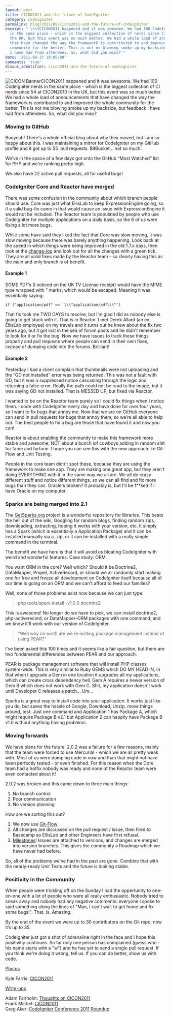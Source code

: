 ```yaml
---
layout: post
title: CICON2011 and the future of CodeIgniter
category: codeigniter
permalink: blog/2011/08/cicon2011-and-the-future-of-codeigniter
excerpt: " \n\tCICON2011 happened and it was awesome. We had 100 CodeIgniter nerds
  in the same place - which is the biggest collection of nerds since CICON2010 in
  the UK, but this event was so much better. We had a whole load of announcements
  that have changed the way the framework is contributed to and improved the whole
  community for the better. This is not me blowing smoke up my backside, but feedback
  I have had from attendees. So, what did you miss? "
date: '2011-08-27 10:05:00'
comments: 'true'
disqus_identifier: cicon2011-and-the-future-of-codeigniter
---
```


![CICON Banner](https://s3.amazonaws.com/philsturgeon-blog/6067761331_afa0ab6d4e.jpg)CICON2011 happened and it was awesome. We had 100 CodeIgniter nerds in the same place - which is the biggest collection of CI nerds since 54 at CICON2010 in the UK, but this event was so much better. We had a whole load of announcements that have changed the way the framework is contributed to and improved the whole community for the better. This is not me blowing smoke up my backside, but feedback I have had from attendees. So, what did you miss?

### Moving to GitHub

Booyeah! There's a whole official blog about why they moved, but I am so happy about this. I was maintaining a mirror for CodeIgniter on my GitHub profile and it got up to 55  pull requests. BitBucket... not so much.

We’ve in the space of a few days got onto the GitHub “Most Watched” list for PHP and we’re ranking pretty high.

We also have 22 active pull requests, all for useful bugs!

### CodeIgniter Core and Reactor have merged

There was some confusion in the community about which branch people should use. Core was just what EllisLab to keep ExpressionEngine going, so if a valid bug-fix came in that would cause an issue with ExpressionEngine it would not be included. The Reactor team is populated by people who use CodeIgniter for multiple applications on a daily basis, so the 6 of us were fixing a lot more bugs.

While some have said they liked the fact that Core was slow moving, it was slow moving because there was barely anything happening. Look back at the speed in which things were being improved in the old 1.7.x days, then look at the [change-log](http://codeigniter.com/user_guide/changelog.html) and look out for all the changes with a green tick. They are all valid fixes made by the Reactor team - so clearly having this as the main and only branch is of benefit.

#### Example 1

SOME PDF’s (I noticed on the UK TV License receipt) would have the MIME type wrapped with ” marks, which would be escaped. Meaning it was essentially saying:

    if ("application/pdf" == '\\\"application/pdf\\\"')

That fix took me TWO DAYS to resolve, but I’m glad I did as nobody else is going to get stuck with it. That is in Reactor. I met Derek Allard (an ex EllisLab employee) on my travels and it turns out he knew about the fix two years ago, but it got lost in the sea of forum posts and he didn't remember to look for it or fix the bug. Now we have issues to track these things properly and pull requests where people can send in their own fixes, instead of dumping code into the forums. Brilliant!

#### Example 2

Yesterday I had a client complain that thumbnails were not uploading and the “GD not installed” error was being returned. This was not a fault with GD, but it was a suppressed notice cascading through the logic and returning a false error. Really the path could not be read to the image, but it was saying GD not installed. That is MESSED UP, but fixed via Reactor.

I wanted to be on the Reactor team purely so I could fix things when I notice them. I code with CodeIgniter every day and have done for over four years, so I want to fix bugs that annoy me. Now that we are on GitHub everyone can send in pull requests for bugs that annoy them, so we’re all able to help out. The best people to fix a bug are those that have found it and now you can!

Reactor is about enabling the community to make this framework more stable and awesome, NOT about a bunch iof cowboys adding in random shit for fame and fortune. I hope you can see this with the new approach: i.e Git-Flow and Unit Testing.

People in the core team didn't spot these, because they are using the framework to make one app. They are making one great app, but they aren't doing EVERYTHING with it in the same way we all are. We all do crazy different stuff and notice different things, so we can all find and fix more bugs than they can. Oracle's broken? It probably is, but I'll be f\*\*ked if I have Oracle on my computer.

### Sparks are being merged into 2.1

The [GetSparks.org](http://getsparks.org/) project is a wonderful repository for libraries. This beats the hell out of the wiki, Googling for random blogs, finding random zips, downloading, extracting, hoping it works with your version, etc. It simply has a Spark (which is essentially a Application Package) and it can be installed manually via a .zip, or it can be installed with a really simple command in the terminal.

The benefit we have here is that it will avoid us bloating CodeIgniter with weird and wonderful features. Case study: ORM.

You want ORM in the core? Well which? Should it be Doctrine2, DataMapper, Propel, ActiveRecord, or should we all randomly start making one for free and freeze all development on CodeIgniter itself because all of our time is going on an ORM and we can't afford to feed our families?

Well, none of those problems exist now because we can just type:

> php tools/spark install -v1.0.0 doctrine2

This is awesome! No longer do we have to pick, we can install doctrine2, php-activerecord, or DataMapper-ORM packages with one command, and we know it'll work with our version of CodeIgniter.

> "Well why on earth are we re-writing package management instead of using PEAR?"

I've been asked this 100 times and it seems like a fair question, but there are two fundamental differences between PEAR and our approach.

PEAR is package management software that will install PHP classes system-wide. This is very similar to Ruby GEMS which DO MY HEAD IN, in that when I upgrade a Gem in one location it upgrades all my applications, which can create cross dependency hell. Gem A requires a newer version of Gem B which does not work with Gem C. Shit, my application doesn't work until Developer C releases a patch... Um...

Sparks is a great way to install code into your application. It works just like you do, but saves the hassle of Google, Download, Unzip, move things around, test. Just one command and Application 1 has Package A, which might require Package B v2.1 but Application 2 can happily have Package B v1.0 without anything having problems.

### Moving forwards

We have plans for the future. 2.0.2 was a failure for a few reasons, mainly that the team were forced to use Mercurial - which we are all pretty weak with. Most of us were dumping code in now and than that might not have been perfectly tested - or even finished. For this reason when the Core team had a hotfix nobody was ready and none of the Reactor team were even contacted about it!

2.0.2 was broken and this came down to three main things:

1. No branch control
2. Poor communication
3. No version planning

How are we sorting this out?

1. We now use [Git-Flow](http://nvie.com/posts/a-successful-git-branching-model/)
2. All changes are discussed on the pull request / issue, then fired to Basecamp so EllisLab and other Engineers have first refusal.
3. [Milestones](https://github.com/EllisLab/CodeIgniter/issues/milestones)! Issues are attached to versions, and changes are merged into version branches. This gives the community a Roadmap which we have never had before.

So, all of the problems we've had in the past are gone. Combine that with the nearly-ready Unit Tests and the future is looking stable.

### Positivity in the Community

When people were trickling off on the Sunday I had the oppertunity to one-on-one with a lot of people who were all really enthusiastic. Nobody tried to sneak away and nobody had any negative comments: everyone I spoke to said something along the lines of "Man, I can't wait to get home and fix some bugs!". That. Is. Amazing.

By the end of the event we were up to 30 contributors on the Git repo, now it’s up to 35.

CodeIgniter just got a shot of adrenaline right in the face and I hope this positivitiy continues. So far only one person has complained (guess who - his name starts with a "w") and he has yet to send a single pull request. If you think we're doing it wrong, tell us. If you can do better, show us with code.

<u>Photos</u>

Kyle Farris: [CICON2011](http://www.flickr.com/photos/kylefarris/sets/72157627489315606/)

<u>Write-ups</u>

Adam Fairholm: [Thoughts on CICON2011](http://blog.adamfairholm.com/thoughts-on-cicon2011/)  
 Frank Michel: [CICON2011](http://www.frankmichel.com/blog/article/cicon2011)  
 Greg Aker: [CodeIgniter Conference 2011 Roundup](http://www.gregaker.net/2011/aug/22/codeigniter_conference_2011_roundup/)


